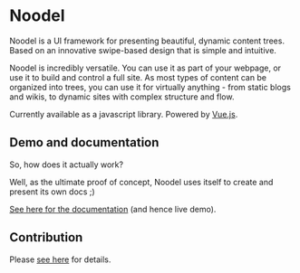 # Noodel

Noodel is a UI framework for presenting beautiful, dynamic content trees. Based on an innovative swipe-based design that is simple and intuitive.

Noodel is incredibly versatile. You can use it as part of your webpage, or use it to build and control a full site. As most types of content can be organized into trees, you can use it for virtually anything - from static blogs and wikis, to dynamic sites with complex structure and flow.

Currently available as a javascript library. Powered by [Vue.js](https://vuejs.org/).

## Demo and documentation

So, how does it actually work? 

Well, as the ultimate proof of concept, Noodel uses itself to create and present its own docs ;)

[See here for the documentation](https://zlu883.github.io/Noodel/) (and hence live demo).

## Contribution

Please [see here](https://github.com/zlu883/Noodel/blob/master/CONTRIBUTING.md) for details.
